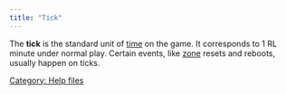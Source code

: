 ```yaml
---
title: "Tick"
---
```


The **tick** is the standard unit of [time](time "wikilink") on the
game. It corresponds to 1 RL minute under normal play. Certain events,
like [zone](zone "wikilink") resets and reboots, usually happen on
ticks.

[Category: Help files](Category:_Help_files "wikilink")
